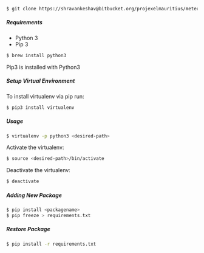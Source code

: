```bash
$ git clone https://shravankeshav@bitbucket.org/projexelmauritius/meteohub.datafeeder.git
```

##### Requirements
* Python 3
* Pip 3

```bash
$ brew install python3
```

Pip3 is installed with Python3

##### Setup Virtual Environment
To install virtualenv via pip run:
```bash
$ pip3 install virtualenv
```

##### Usage
```bash
$ virtualenv -p python3 <desired-path>
```

Activate the virtualenv:
```bash
$ source <desired-path>/bin/activate
```

Deactivate the virtualenv:
```bash
$ deactivate
```


##### Adding New Package
```bash
$ pip install <packagename>
$ pip freeze > requirements.txt
```

##### Restore Package
```bash
$ pip install -r requirements.txt
```

